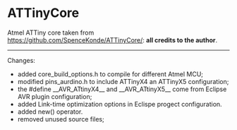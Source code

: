 # ATTinyCore

Atmel ATTiny core taken from <https://github.com/SpenceKonde/ATTinyCore/>: **all credits to the author**.

------------------------------------------------------------

Changes:

*   added core_build_options.h to compile for different Atmel MCU; 
*   modified pins_aurdino.h to include ATTinyX4 an ATTinyX5 configuration;
*   the #define \_\_AVR\_ATtinyX4\_\_ and \_\_AVR\_ATtinyX5\_\_ come from Eclipse AVR plugin configuration;
*   added Link-time optimization options in Eclispe progect configuration.
*   added new() operator. 
*   removed unused source files;
